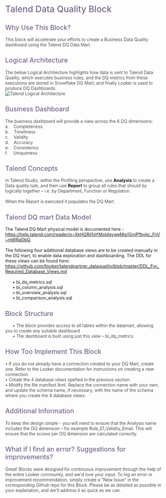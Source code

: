 <h1 style="padding-bottom:0px;color:#76678b;font-weight:500">Talend Data Quality Block</h1>
<p style="font-weight: 300">
</p>
<h2 style="padding-bottom:0px;color:#76678b;font-weight:500">Why Use This Block?</h2>
<p style="font-weight: 300">
This block will accelerate your efforts to create a Business Data Quality dashboard using the Talend DQ Data Mart.
</p>
<h2 style="padding-bottom:0px;color:#76678b;font-weight:500">Logical Architecture</h2>
<p style="font-weight: 300">
The below Logical Architecture highlights how data is sent to Talend Data Quality, which executes business rules, and the DQ metrics from these executions are stored in Snowflake DQ Mart, and finally Looker is used to produce DQ Dashboards.<br>
<img src="https://raw.githubusercontent.com/llooker/talendpartner_dataquality/master/talend_logical_architecture.png" alt="Talend Logical Architecture">
</p>
<h2 style="padding-bottom:0px;color:#76678b;font-weight:500">Business Dashboard</h2>
<p style="font-weight: 300">
The business dashboard will provide a view across the 6 DQ dimensions: <br>
a.      Completeness<br>
b.      Timeliness<br>
c.      Validity<br>
d.      Accuracy <br>
e.      Consistency<br>
f.       Uniqueness 
</p>
<h2 style="padding-bottom:0px;color:#76678b;font-weight:500">Talend Concepts</h2>
<p style="font-weight: 300">
In Talend Studio, within the Profiling perspective, use <strong>Analysis</strong> to create a Data quality rule, and then use <strong>Report</strong> to group all rules that should by logically together – i.e. by Department, Function or Regulation.<br><br>
When the Report is executed it populates the DQ Mart.
</p>
<h2 style="padding-bottom:0px;color:#76678b;font-weight:500">Talend DQ mart Data Model</h2>
<p style="font-weight: 300">

The Talend DQ Mart physical model is documented here - <br>
<a href="https://help.talend.com/reader/p~XkHQRil1oYMoldgyweMg/GiniPfbvkc_FnV~mWRaDbQ">https://help.talend.com/reader/p~XkHQRil1oYMoldgyweMg/GiniPfbvkc_FnV~mWRaDbQ</a><br><br>
The following four additional database views are to be created manually in the DQ mart, to enable data exploration and dashboarding.  The DDL for these views can be found here:<br>
<a href="https://github.com/llooker/talendpartner_dataquality/blob/master/DDL_For_Required_Database_Views.md">https://github.com/llooker/talendpartner_dataquality/blob/master/DDL_For_Required_Database_Views.md</a>
<br><br>
&nbsp; &nbsp; &nbsp; •  bi_dq_metrics.sql<br>
&nbsp; &nbsp; &nbsp; •  bi_column_analysis.sql<br>
&nbsp; &nbsp; &nbsp; •  bi_overview_analysis.sql<br>
&nbsp; &nbsp; &nbsp; •  bi_comparison_analysis.sql
</p>
<h2 style="padding-bottom:0px;color:#76678b;font-weight:500">Block Structure</h2>
<p style="font-weight: 300">
&nbsp; &nbsp; &nbsp; •  The block provides access to all tables within the datamart, allowing you to create any suitable dashboard.<br>
&nbsp; &nbsp; &nbsp; •  The dashboard is built using just this view – bi_dq_metrics
</p>
<h2 style="padding-bottom:0px;color:#76678b;font-weight:500">How Too Implement This Block</h2>
<p style="font-weight: 300">
•  If you do not already have a connection created to your DQ Mart, create one.  Refer to the Looker documentation for instructions on creating a new connection.<br>
•  Create the 4 database views spefied in the previous section.<br>
•  Modify the file manifest.lkml. Replace the connection name with your own, and update the schema name, if necessary, with the name of the schema where you create the 4 database views.
</p>
<h2 style="padding-bottom:0px;color:#76678b;font-weight:500">Additional Information</h2>
<p style="font-weight: 300">
To keep the design simple - you will need to ensure that the Analysis name includes the DQ dimension – for example Rule_01_Validity_Email. This will ensure that the scores per DQ dimension are calculated correctly.
</p>
<h2 style="padding-bottom:0px;color:#76678b;font-weight:500">What if I find an error? Suggestions for improvements?</h2>
<p style="font-weight: 300">
Great! Blocks were designed for continuous improvement through the help of the entire Looker community, and we'd love your input. To log an error or improvement recommendation, simply create a "New Issue" in the corresponding Github repo for this Block. Please be as detailed as possible in your explanation, and we'll address it as quick as we can.
</p>
